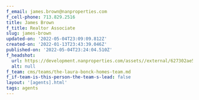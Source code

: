 ```yaml
---
f_email: james.brown@nanproperties.com
f_cell-phone: 713.829.2516
title: James Brown
f_title: Realtor Associate
slug: james-brown
updated-on: '2022-05-04T23:09:09.812Z'
created-on: '2022-01-13T23:43:39.046Z'
published-on: '2022-05-04T23:24:04.510Z'
f_headshot:
  url: https://development.nanproperties.com/assets//external/627302ae5b163fd0209d22a9_james20brown20.jpg
  alt: null
f_team: cms/teams/the-laura-bonck-homes-team.md
f_if-team-is-this-person-the-team-s-lead: false
layout: '[agents].html'
tags: agents
---
```



